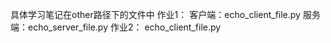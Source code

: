 具体学习笔记在other路径下的文件中
作业1：
    客户端：echo_client_file.py
    服务端：echo_server_file.py
作业2：
    echo_client_file.py